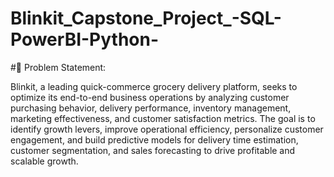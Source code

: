 # Blinkit_Capstone_Project_-SQL-PowerBI-Python-

#📝 Problem Statement:

Blinkit, a leading quick-commerce grocery delivery platform, seeks to optimize its end-to-end business operations by analyzing customer purchasing behavior, delivery performance, inventory management, marketing effectiveness, and customer satisfaction metrics. The goal is to identify growth levers, improve operational efficiency, personalize customer engagement, and build predictive models for delivery time estimation, customer segmentation, and sales forecasting to drive profitable and scalable growth.

